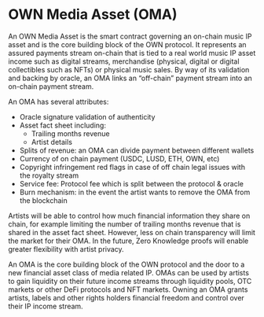 # OWN Media Asset (OMA)

An OWN Media Asset is the smart contract governing an on-chain music IP asset and is the core building block of the OWN protocol. It represents an assured payments stream on-chain that is tied to a real world music IP asset income such as digital streams, merchandise (physical, digital or digital collectibles such as NFTs) or physical music sales. By way of its validation and backing by oracle, an OMA links an “off-chain” payment stream into an on-chain payment stream.

An OMA has several attributes:&#x20;

* Oracle signature validation of authenticity&#x20;
* Asset fact sheet including:&#x20;
  * Trailing months revenue
  * Artist details&#x20;
* Splits of revenue: an OMA can divide payment between different wallets
* Currency of on chain payment (USDC, LUSD, ETH, OWN, etc)&#x20;
* Copyright infringement red flags in case of off chain legal issues with the royalty stream&#x20;
* Service fee: Protocol fee which is split between the protocol & oracle&#x20;
* Burn mechanism: in the event the artist wants to remove the OMA from the blockchain

Artists will be able to control how much financial information they share on chain, for example limiting the number of trailing months revenue that is shared in the asset fact sheet. However, less on chain transparency will limit the market for their OMA. In the future, Zero Knowledge proofs will enable greater flexibility with artist privacy.

An OMA is the core building block of the OWN protocol and the door to a new financial asset class of media related IP. OMAs can be used by artists to gain liquidity on their future income streams through liquidity pools, OTC markets or other DeFi protocols and NFT markets. Owning an OMA grants artists, labels and other rights holders financial freedom and control over their IP income stream.
